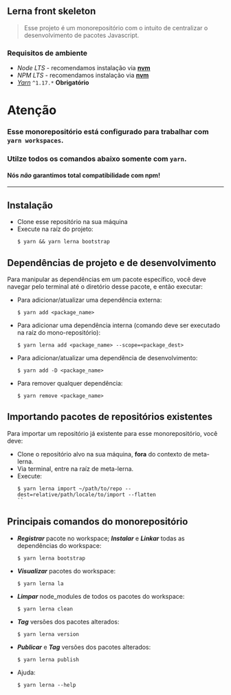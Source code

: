 ## Lerna front skeleton

> Esse projeto é um monorepositório com o intuito de centralizar o desenvolvimento de pacotes Javascript.

### Requisitos de ambiente

- _Node LTS_ - recomendamos instalação via **[nvm]**
- _NPM LTS_ - recomendamos instalação via **[nvm]**
- _[Yarn]_ `^1.17.*` **Obrigatório**

# Atenção

### Esse monorepositório está configurado para trabalhar com `yarn workspaces`.

### Utilze todos os comandos abaixo somente com `yarn`.

#### Nós _não_ garantimos total compatibilidade com npm!

---

## Instalação

- Clone esse repositório na sua máquina
- Execute na raíz do projeto:
  ```
  $ yarn && yarn lerna bootstrap
  ```

## Dependências de projeto e de desenvolvimento

Para manipular as dependências em um pacote específico, você deve navegar pelo terminal até o diretório desse pacote, e então executar:

- Para adicionar/atualizar uma dependência externa:
  ```
  $ yarn add <package_name>
  ```
- Para adicionar uma dependência interna (comando deve ser executado na raíz do mono-repositório):
  ```
  $ yarn lerna add <package_name> --scope=<package_dest>
  ```
- Para adicionar/atualizar uma dependência de desenvolvimento:
  ```
  $ yarn add -D <package_name>
  ```
- Para remover qualquer dependência:
  ```
  $ yarn remove <package_name>
  ```

## Importando pacotes de repositórios existentes

Para importar um repositório já existente para esse monorepositório, você deve:

- Clone o repositório alvo na sua máquina, **fora** do contexto de meta-lerna.
- Via terminal, entre na raíz de meta-lerna.
- Execute:
  ```
  $ yarn lerna import ~/path/to/repo --dest=relative/path/locale/to/import --flatten
  ``
  ```

## Principais comandos do monorepositório

- **_Registrar_** pacote no workspace; **_Instalar_** e **_Linkar_** todas as dependências do workspace:
  ```
  $ yarn lerna bootstrap
  ```
- **_Visualizar_** pacotes do workspace:
  ```
  $ yarn lerna la
  ```
- **_Limpar_** node_modules de todos os pacotes do workspace:
  ```
  $ yarn lerna clean
  ```
- **_Tag_** versões dos pacotes alterados:
  ```
  $ yarn lerna version
  ```
- **_Publicar_** e **_Tag_** versões dos pacotes alterados:
  ```
  $ yarn lerna publish
  ```
- Ajuda:
  ```
  $ yarn lerna --help
  ```

[//]: #
[nvm]: https://github.com/nvm-sh/nvm
[yarn]: https://yarnpkg.com/docs/install
